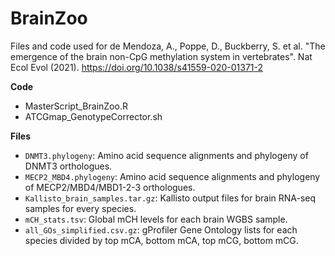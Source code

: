 # BrainZoo


Files and code used for de Mendoza, A., Poppe, D., Buckberry, S. et al. "The emergence of the brain non-CpG methylation system in vertebrates". Nat Ecol Evol (2021). https://doi.org/10.1038/s41559-020-01371-2


**Code**
* MasterScript_BrainZoo.R
* ATCGmap_GenotypeCorrector.sh

**Files**
* `DNMT3.phylogeny`: Amino acid sequence alignments and phylogeny of DNMT3 orthologues.
* `MECP2_MBD4.phylogeny`: Amino acid sequence alignments and phylogeny of MECP2/MBD4/MBD1-2-3 orthologues.
* `Kallisto_brain_samples.tar.gz`: Kallisto output files for brain RNA-seq samples for every species.
* `mCH_stats.tsv`: Global mCH levels for each brain WGBS sample.
* `all_GOs_simplified.csv.gz`: gProfiler Gene Ontology lists for each species divided by top mCA, bottom mCA, top mCG, bottom mCG.
